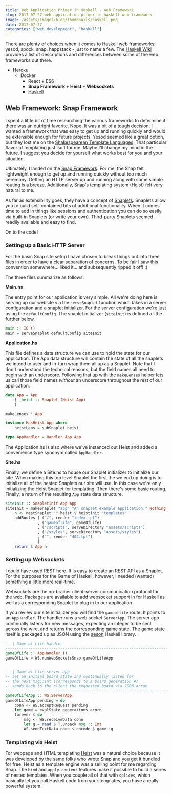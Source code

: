 ```yaml
---
title: Web Application Primer in Haskell - Web Framework
slug: 2017-07-27-web-application-primer-in-haskell-web-framework
image: /assets/images/blog/thumbnails/haskell.png
date: 2017-07-27
categories: ["web development", "haskell"]
---
```


There are plenty of choices when it comes to Haskell web frameworks: yesod, spock, snap, happstack - just to name a few.<!--more--> The [Haskell Wiki][webFrameworks] provides a list of descriptions and differences between some of the web frameworks out there. 

- Heroku  
  - Docker  
    - React + ES6  
    - **Snap Framework + Heist + Websockets**
    - [Haskell][goh-haskell]

Web Framework: Snap Framework
-----------------------------

I spent a little bit of time researching the various frameworks to determine if there was an outright favorite. Nope. It was a bit of a tough decision. I wanted a framework that was easy to get up and running quickly and would be extensible enough for future projects. Yesod seemed like a great option, but they lost me on the [Shakespearean Template Languages][shakespearean-templates]. That particular flavor of templating just isn't for me. Maybe I'll change my mind in the future. I suggest you decide for yourself what works best for you and your situation.

Ultimately, I landed on the [Snap Framework][snapFramework]. For me, the Snap felt lightweight enough to get up and running quickly without too much ceremony. Getting an HTTP server up and running along with some simple routing is a breeze. Additionally, Snap's templating system (Heist) felt very natural to me. 

As far as extensibility goes, they have a concept of [Snaplets][snaplets]. Snaplets allow you to build self-contained bits of additional functionality. When it comes time to add in things like sessions and authentication you can do so easily via built-in Snaplets (or write your own). Third-party Snaplets seemed readily available and easy to find. 

On to the code!

### Setting up a Basic HTTP Server

For the basic Snap site setup I have chosen to break things out into three files in order to have a clear separation of concerns. To be fair I saw this convention somewhere... liked it... and subsequently ripped it off! :)   

The three files summarize as follows:  

**Main.hs**  

The entry point for our application is very simple. All we're doing here is serving up our website via the `serveSnaplet` function which takes in a server configuration and a snaplet initializer. For the server configuration we're just using the `defaultConfig`. The snaplet initializer (`siteInit`) is defined a little further below.  

```haskell
main :: IO ()
main = serveSnaplet defaultConfig siteInit
```

**Application.hs**  

This file defines a data structure we can use to hold the state for our application. The App data structure will contain the state of all the snaplets we intend to user and in-turn wrap them all up as a Snaplet. Note that I don't understand the technical reasons, but the field names all need to begin with an underscore. Following that up with the `makeLenses` helper lets us call those field names *without* an underscore throughout the rest of our application.  

```haskell
data App = App
    { _heist :: Snaplet (Heist App) 
    }

makeLenses ''App

instance HasHeist App where
    heistLens = subSnaplet heist

type AppHandler = Handler App App
``` 

The Application.hs is also where we've instanced out Heist and added a convenience type synonym called `AppHandler`.

**Site.hs**

Finally, we define a Site.hs to house our Snaplet initializer to initialize our site. When making this top level Snaplet the first the we end up doing is to initialize all of the nested Snaplets our site will use. In this case we're only initializing the Heist Snaplet for templating. Then there's some basic routing. Finally, a return of the resulting `App` state data structure.  

```haskell
siteInit :: SnapletInit App App
siteInit = makeSnaplet "app" "An snaplet example application." Nothing $ do
    h <- nestSnaplet "" heist $ heistInit "templates"
    addRoutes [ ("/", render "index.tpl")
              , ("gameoflife", gameOfLife)
              , ("/scripts", serveDirectory "assets/scripts")
              , ("/styles", serveDirectory "assets/styles")
              , ("", render "404.tpl")
              ]
    return $ App h
```

### Setting up Websockets

I could have used REST here. It is easy to create an REST API as a Snaplet. For the purposes for the Game of Haskell, however, I needed (wanted) something a little more real-time. 

Websockets are the no-brainer client-server communication protocol for the web. Packages are available to add websocket support in for Haskell as well as a corresponding Snaplet to plug in to our application.

If you review our site initializer you will find the `gameoflife` route. It points to an `AppHandler`. The handler runs a web socket `ServerApp`. The server app continually listens for new messages, expecting an integer to be sent across the wire, and returns the corresponding game state. The game state itself is packaged up as JSON using the [aeson][aeson] Haskell library.  

```haskell
-- | Game of Life handler
--------------------------------------------------------------------------------
gameOfLife :: AppHandler () 
gameOfLife = WS.runWebSocketsSnap gameOfLifeApp 


-- | Game of Life server app
-- set an initial board state and continually listen for
-- the next msg::Int (corresponds to a board generation #) 
-- sends back to the client the requested board via JSON array
--------------------------------------------------------------------------------
gameOfLifeApp :: WS.ServerApp
gameOfLifeApp pending = do 
    conn <- WS.acceptRequest pending
    let game = evalState generations acorn
    forever $ do
        msg <- WS.receiveData conn
        let g = read $ T.unpack msg :: Int
        WS.sendTextData conn $ encode $ game!!g
```

### Templating via Heist 

For webpage and HTML templating [Heist][heist] was a natural choice because it was developed by the same folks who wrote Snap and you get it bundled for free. Heist as a template engine was a selling point for me regarding Snap. The `bind` and `apply-content` features make it possible to build a series of nested templates. When you couple all of that with `splices`, which basically let you call Haskell code from your templates, you have a really powerful system. 



[webFrameworks]: https://wiki.haskell.org/Web/Frameworks
[shakespearean-templates]: https://www.yesodweb.com/book/shakespearean-templates
[snapFramework]: http://snapframework.com/
[snaplets]: http://snapframework.com/snaplets
[heist]: http://snapframework.com/docs/tutorials/heist
[goh-haskell]: /blog/2017-07-03-web-application-primer-in-haskell-programming-language  
[aeson]: https://github.com/haskell/aeson
